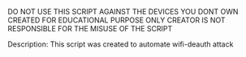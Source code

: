 DO NOT USE THIS SCRIPT AGAINST THE DEVICES YOU DONT OWN
CREATED FOR EDUCATIONAL PURPOSE ONLY
CREATOR IS NOT RESPONSIBLE FOR THE MISUSE OF THE SCRIPT

Description:
This script was created to automate wifi-deauth attack


